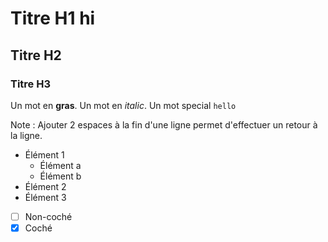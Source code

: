 # Titre H1 hi

## Titre H2

### Titre H3

Un mot en **gras**.
Un mot en _italic_.
Un mot special `hello`

Note : Ajouter 2 espaces à la fin d'une ligne permet d'effectuer un retour à la ligne.

- Élément 1
  - Élément a
  - Élément b
- Élément 2
- Élément 3

* [ ] Non-coché
* [x] Coché
